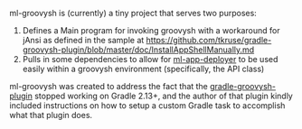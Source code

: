 ml-groovysh is (currently) a tiny project that serves two purposes:

1. Defines a Main program for invoking groovysh with a workaround for jAnsi as defined in the 
sample at https://github.com/tkruse/gradle-groovysh-plugin/blob/master/doc/InstallAppShellManually.md
1. Pulls in some dependencies to allow for [ml-app-deployer](https://github.com/rjrudin/ml-app-deployer) to be 
used easily within a groovysh environment (specifically, the API class)

ml-groovysh was created to address the fact that the [gradle-groovysh-plugin](https://github.com/tkruse/gradle-groovysh-plugin)
stopped working on Gradle 2.13+, and the author of that plugin kindly included instructions on how to setup
a custom Gradle task to accomplish what that plugin does. 
